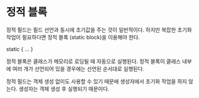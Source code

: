# 정적 블록
정적 필드는 필드 선언과 동시에 초기값을 주는 것이 일반적이다.
하지만 복잡한 초기화 작업이 필요하다면 정적 블록 (static block)을 이용해야 한다.

static {
 ...
}

정적 블록은 클래스가 메모리로 로딩될 때 자동으로 실행된다. 정적 블록이 클래스 내부에 여러 개가 선언되어 있을 경우에는
선언된 순서대로 실행된다.

정적 필드는 객체 생성 없이도 사용할 수 있기 때문에 생성자에서 초기화 작업을 하지 않는다. 생성자는 객체 생성 후 실행되기 때문이다. 
